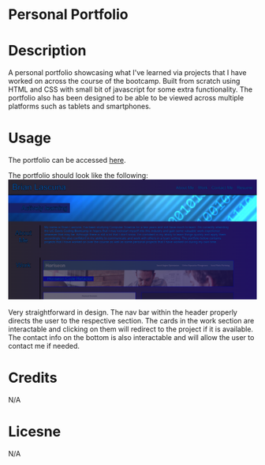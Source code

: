 # Personal Portfolio

# Description
A personal portfolio showcasing what I've learned via projects that I have worked on across the course of the bootcamp. Built from scratch using HTML and CSS with small bit of javascript for some extra functionality. The portfolio also has been designed to be able to be viewed across multiple platforms such as tablets and smartphones.

# Usage
The portfolio can be accessed [here](https://brian-lascuna.github.io/blascuna-portfolio/).

The portfolio should look like the following:
![Portfolio includes a nav bar within the header, clickable cards for the projects, and clickable links for the contact info](./assets/images/portfolio.png)

Very straightforward in design. The nav bar within the header properly directs the user to the respective section. The cards in the work section are interactable and clicking on them will redirect to the project if it is available. The contact info on the bottom is also interactable and will allow the user to contact me if needed.

# Credits
N/A

# Licesne
N/A